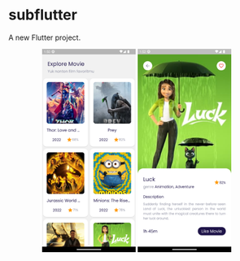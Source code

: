 # subflutter

A new Flutter project.

<p align="center">
<img src="screenshots/home.png" height="400">
<img src="screenshots/detail.png" height="400">

</p>
